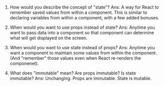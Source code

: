 1. How would you describe the concept of "state"?
  Ans: A way for React to remember saved values from within a component. This is similar to declaring variables from within a component, with a few added bonuses.

2. When would you want to use props instead of state?
  Ans: Anytime you want to pass data into a component so that component can determine what will get displayed on the screen.

3. When would you want to use state instead of props?
  Ans: Anytime you want a component to maintain some values from within the component. (And "remember" those values even when React re-renders the componenet).

4. What does "immutable" mean? Are props immutable? Is state immutable?
  Ans: Unchanging. Props are immutable. State is mutable.

